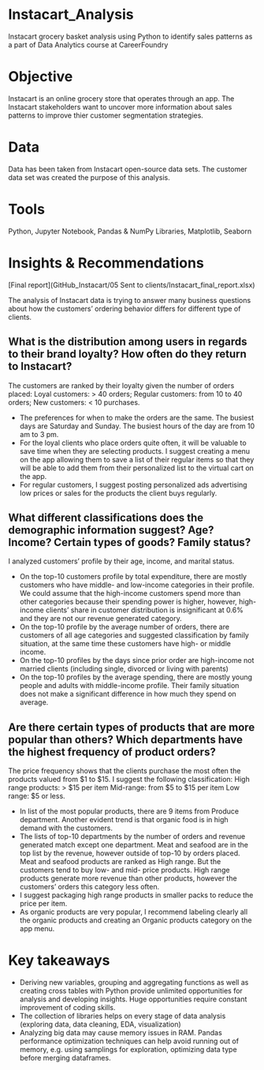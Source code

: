 # Instacart_Analysis
Instacart grocery basket analysis using Python to identify sales patterns as a part of Data Analytics course at CareerFoundry
# Objective
Instacart is an online grocery store that operates through an app. The Instacart stakeholders want to uncover more information about sales patterns to improve thier customer segmentation strategies.
# Data
Data has been taken from Instacart open-source data sets. The customer data set was created the purpose of this analysis.
# Tools
Python,
Jupyter Notebook,
Pandas & NumPy Libraries,
Matplotlib,
Seaborn  
# Insights & Recommendations

[Final report](GitHub_Instacart/05 Sent to clients/Instacart_final_report.xlsx)

The analysis of Instacart data is trying to answer many business questions about how the customers’ ordering behavior differs for different type of clients.      
## What is the distribution among users in regards to their brand loyalty?  How often do they return to Instacart?
The customers are ranked by their loyalty given the number of orders placed:
 Loyal customers: > 40 orders;
 Regular customers: from 10 to 40 orders;
 New customers: < 10 purchases.
- The preferences for when to make the orders are the same. The busiest days are Saturday and Sunday. The busiest hours of the day are from 10 am to 3 pm.
- For the loyal clients who place orders quite often, it will be valuable to save time when they are selecting products. I suggest creating a menu on the app allowing them to save a list of their regular items so that they will be able to add them from their personalized list to the virtual cart on the app.
- For regular customers, I suggest posting personalized ads advertising low prices or sales for the products the client buys regularly.
## What different classifications does the demographic information suggest?  Age?  Income?  Certain types of goods?  Family status?
I analyzed customers’ profile by their age, income, and marital status.
- On the top-10 customers profile by total expenditure, there are mostly customers who have middle- and low-income categories in their profile. We could assume that the high-income customers spend more than other categories because their spending power is higher, however, high-income clients’ share in customer distribution is insignificant at 0.6% and they are not our revenue generated category.
- On the top-10 profile by the average number of orders, there are customers of all age categories and suggested classification by family situation, at the same time these customers have high- or middle income. 
- On the top-10 profiles by the days since prior order are high-income not married clients (including single, divorced or living with parents) 
- On the top-10 profiles by the average spending, there are mostly young people and adults with middle-income profile. Their family situation does not make a significant difference in how much they spend on average.
## Are there certain types of products that are more popular than others?   Which departments have the highest frequency of product orders?
The price frequency shows that the clients purchase the most often the products valued from $1 to $15. 
I suggest the following classification:
High range products: > $15 per item
Mid-range: from $5 to $15 per item
Low range: $5 or less.  
- In list of the most popular products, there are 9 items from Produce department. Another evident trend is that organic food is in high demand with the customers.
- The lists of top-10 departments by the number of orders and revenue generated match except one department. Meat and seafood are in the top list by the revenue, however outside of top-10 by orders placed. Meat and seafood products are ranked as High range. But the customers tend to buy low- and mid- price products.
High range products generate more revenue than other products, however the customers’ orders this category less often.
- I suggest packaging high range products in smaller packs to reduce the price per item. 
- As organic products are very popular, I recommend labeling clearly all the organic products and creating an Organic products category on the app menu.
# Key takeaways
- Deriving new variables, grouping and aggregating functions as well as creating cross tables with Python provide unlimited opportunities for analysis and developing insights. Huge opportunities require constant improvement of coding skills.
- The collection of libraries helps on every stage of data analysis (exploring data, data cleaning, EDA, visualization)  
- Analyzing big data may cause memory issues in RAM. Pandas performance optimization techniques can help avoid running out of memory, e.g. using samplings for exploration, optimizing data type before merging dataframes.
